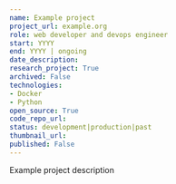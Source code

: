 ```yaml
---
name: Example project
project_url: example.org
role: web developer and devops engineer
start: YYYY
end: YYYY | ongoing
date_description: 
research_project: True
archived: False
technologies: 
- Docker
- Python
open_source: True
code_repo_url: 
status: development|production|past
thumbnail_url: 
published: False
---
```

Example project description